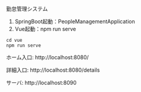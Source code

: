 勤怠管理システム

1. SpringBoot起動：PeopleManagementApplication
2. Vue起動：npm run serve

```shell
cd vue
npm run serve
```



ホーム入口: http://localhost:8080/

詳細入口: http://localhost:8080/details

サーバ: http://localhost:8090